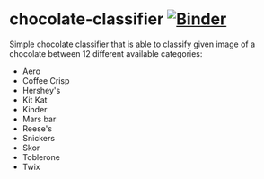 # chocolate-classifier [![Binder](https://mybinder.org/badge_logo.svg)](https://mybinder.org/v2/gh/Hintful/chocolate-classifier/HEAD?urlpath=%2Fvoila%2Frender%2Fchocolate_classifier.ipynb)
Simple chocolate classifier that is able to classify given image of a chocolate between 12 different available categories:

* Aero
* Coffee Crisp
* Hershey's
* Kit Kat
* Kinder
* Mars bar
* Reese's
* Snickers
* Skor
* Toblerone
* Twix



